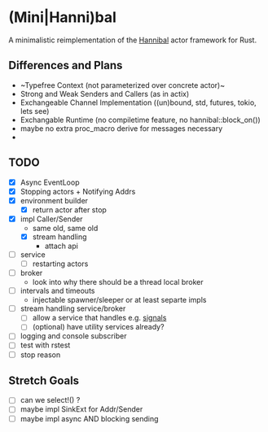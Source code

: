 # (Mini|Hanni)bal

A minimalistic reimplementation of the [Hannibal](https://lib.rs/hannibal) actor framework for Rust.

## Differences and Plans

- ~Typefree Context (not parameterized over concrete actor)~
- Strong and Weak Senders and Callers (as in actix)
- Exchangeable Channel Implementation ((un)bound, std, futures, tokio, lets see)
- Exchangable Runtime (no compiletime feature, no hannibal::block_on())
- maybe no extra proc_macro derive for messages necessary
-

## TODO

- [x] Async EventLoop
- [x] Stopping actors + Notifying Addrs
- [x] environment builder
  - [x] return actor after stop
- [x] impl Caller/Sender
  - same old, same old
  - [x] stream handling
    - attach api
- [ ] service
  - [ ] restarting actors
- [ ] broker
  - look into why there should be a thread local broker
- [ ] intervals and timeouts
  - injectable spawner/sleeper or at least separte impls
- [ ] stream handling service/broker
   - [ ] allow a service that handles e.g. [signals](https://docs.rs/async-signals/latest/async_signals/struct.Signals.html)
   - [ ] (optional) have utility services already?
- [ ] logging and console subscriber
- [ ] test with rstest
- [ ] stop reason

## Stretch Goals
- [ ] can we select!() ?
- [ ] maybe impl SinkExt for Addr/Sender
- [ ] maybe impl async AND blocking sending
